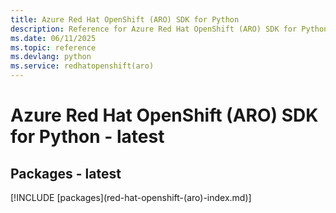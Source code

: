 ```yaml
---
title: Azure Red Hat OpenShift (ARO) SDK for Python
description: Reference for Azure Red Hat OpenShift (ARO) SDK for Python
ms.date: 06/11/2025
ms.topic: reference
ms.devlang: python
ms.service: redhatopenshift(aro)
---
```

# Azure Red Hat OpenShift (ARO) SDK for Python - latest
## Packages - latest
[!INCLUDE [packages](red-hat-openshift-(aro\)-index.md)]